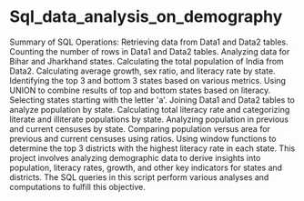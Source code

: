 # Sql_data_analysis_on_demography
Summary of SQL Operations:
Retrieving data from Data1 and Data2 tables.
Counting the number of rows in Data1 and Data2 tables.
Analyzing data for Bihar and Jharkhand states.
Calculating the total population of India from Data2.
Calculating average growth, sex ratio, and literacy rate by state.
Identifying the top 3 and bottom 3 states based on various metrics.
Using UNION to combine results of top and bottom states based on literacy.
Selecting states starting with the letter 'a'.
Joining Data1 and Data2 tables to analyze population by state.
Calculating total literacy rate and categorizing literate and illiterate populations by state.
Analyzing population in previous and current censuses by state.
Comparing population versus area for previous and current censuses using ratios.
Using window functions to determine the top 3 districts with the highest literacy rate in each state.
This project involves analyzing demographic data to derive insights into population, literacy rates, growth, and other key indicators for states and districts. The SQL queries in this script perform various analyses and computations to fulfill this objective.

